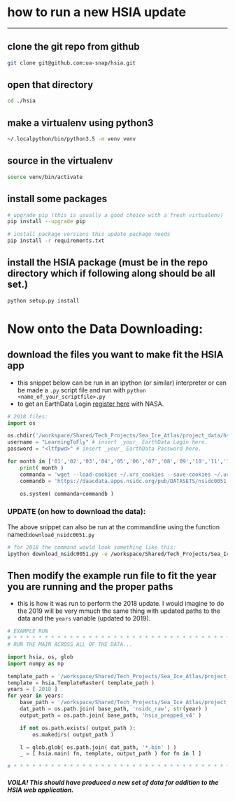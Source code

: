 # how to run a new HSIA update 
---
## clone the git repo from github
```sh
git clone git@github.com:ua-snap/hsia.git
```

## open that directory
```sh
cd ./hsia
```

## make a virtualenv using python3
```sh
~/.localpython/bin/python3.5 -m venv venv
```

## source in the virtualenv
```sh
source venv/bin/activate
```

## install some packages
```sh
# upgrade pip (this is usually a good choice with a fresh virtualenv)
pip install --upgrade pip

# install package versions this update package needs
pip install -r requirements.txt
```

## install the HSIA package (must be in the repo directory which if following along should be all set.)
```sh
python setup.py install
```

# Now onto the Data Downloading:

## download the files you want to make fit the HSIA app
- this snippet below can be run in an ipython (or similar) interpreter or can be made a `.py` script file and run with `python <name_of_your_scriptfile>.py`
- to get an EarthData Login [register here](https://urs.earthdata.nasa.gov/users/new) with NASA.

```python
# 2018 files:
import os

os.chdir('/workspace/Shared/Tech_Projects/Sea_Ice_Atlas/project_data/hsia_updates/nsidc_raw/2018')
username = "LearningToFly" # insert _your_ EarthData Login here.
password = "<ltfpwd>" # insert _your_ EarthData Password here.

for month in ['01','02','03','04','05','06','07','08','09','10','11','12']:
	print( month )
	commanda = 'wget --load-cookies ~/.urs_cookies --save-cookies ~/.urs_cookies --keep-session-cookies --no-check-certificate --auth-no-challenge=on -r --reject "index.html*" -np -e robots=off --user {} --password {} '.format( username, password )
	commandb = 'https://daacdata.apps.nsidc.org/pub/DATASETS/nsidc0051_gsfc_nasateam_seaice/final-gsfc/north/monthly/nt_2018{}_f17_v1.1_n.bin'.format( month )

	os.system( commanda+commandb )

```

### UPDATE (on how to download the data):
The above snippet can also be run at the commandline using the function named:`download_nsidc0051.py`
```sh
# for 2018 the command would look something like this:
ipython download_nsidc0051.py -o /workspace/Shared/Tech_Projects/Sea_Ice_Atlas/project_data/hsia_updates/nsidc_raw/2018 -y 2018 -u <your EarthData username> -p <your EarthData password>
```

## Then modify the example run file to fit the year you are running and the proper paths
- this is how it was run to perform the 2018 update.  I would imagine to do the 2019 will be very mmuch the same thing with updated paths to the data and the `years` variable (updated to 2019).

```python
# EXAMPLE RUN
# * * * * * * * * * * * * * * * * * * * * * * * * * * * * * * * * * * * * 
# RUN THE MAIN ACROSS ALL OF THE DATA...

import hsia, os, glob
import numpy as np

template_path = '/workspace/Shared/Tech_Projects/Sea_Ice_Atlas/project_data/hsia_updates/hsia_template/seaice_conc_sic_mean_pct_monthly_ak_1971_04.tif'
template = hsia.TemplateRaster( template_path )
years = [ 2018 ]
for year in years:
	base_path = '/workspace/Shared/Tech_Projects/Sea_Ice_Atlas/project_data/hsia_updates'
	dat_path = os.path.join( base_path, 'nsidc_raw', str(year) )
	output_path = os.path.join( base_path, 'hsia_prepped_v4' )

	if not os.path.exists( output_path ):
		os.makedirs( output_path )

	l = glob.glob( os.path.join( dat_path, '*.bin' ) )
	_ = [ hsia.main( fn, template, output_path ) for fn in l ]

# * * * * * * * * * * * * * * * * * * * * * * * * * * * * * * * * * * * * 
```

##### VOILA! This should have produced a new set of data for addition to the HSIA web application.

